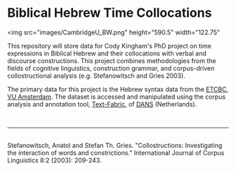 # Biblical Hebrew Time Collocations

<img src="images/CambridgeU_BW.png" height="590.5" width="122.75" 

This repository will store data for Cody Kingham's PhD project on time expressions in Biblical Hebrew and their collocations with verbal and discourse constructions. This project combines methodologies from the fields of cognitive linguistics, construction grammar, and corpus-driven collostructional analysis (e.g. Stefanowitsch and Gries 2003).

The primary data for this project is the Hebrew syntax data from the [ETCBC, VU Amsterdam](https://github.com/ETCBC). The dataset is accessed and manipulated using the corpus analysis and annotation tool, [Text-Fabric](https://github.com/Dans-labs/text-fabric), of [DANS](https://dans.knaw.nl/en/about/organisation-and-policy/staff/roorda) (Netherlands). 

<br>
<hr>
<br>
Stefanowitsch, Anatol and Stefan Th. Gries. "Collostructions: Investigating the interaction of words and constrictions." International Journal of Corpus Linguistics 8:2 (2003): 209-243.
